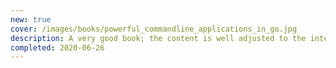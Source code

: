 ```yaml
---
new: true
cover: /images/books/powerful_commandline_applications_in_go.jpg
description: A very good book; the content is well adjusted to the intended target, and the examples and exercises provided are very educational. Beware though, because labelling a book that is less than 60% complete, as "Beta 2", is a fraud in itself.
completed: 2020-06-26
---
```

